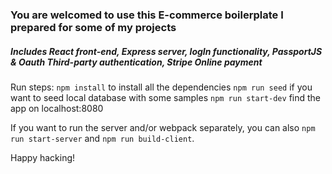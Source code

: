 ### You are welcomed to use this E-commerce boilerplate I prepared for some of my projects

##### Includes React front-end, Express server, logIn functionality, PassportJS & Oauth Third-party authentication, Stripe Online payment

Run steps: 
`npm install` to install all the dependencies 
`npm run seed` if you want to seed local database with some samples
`npm run start-dev` find the app on localhost:8080

If you want to run the server and/or webpack separately, you can also `npm run start-server` and `npm run build-client`.

Happy hacking! 